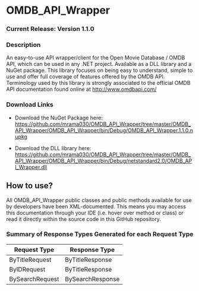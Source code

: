 # OMDB_API_Wrapper

### Current Release: Version 1.1.0

### Description
An easy-to-use API wrapper/client for the Open Movie Database / OMDB API, which can be used in any .NET project. Available as a DLL library and a NuGet package. This library focuses on being easy to understand, simple to use and offer full coverage of features offered by the OMDB API. Terminology used by this library is strongly associated to the official OMDB API documentation found online at http://www.omdbapi.com/

### Download Links
- Download the NuGet Package here: https://github.com/mrama030/OMDB_API_Wrapper/tree/master/OMDB_API_Wrapper/OMDB_API_Wrapper/bin/Debug/OMDB_API_Wrapper.1.1.0.nupkg

- Download the DLL library here: https://github.com/mrama030/OMDB_API_Wrapper/tree/master/OMDB_API_Wrapper/OMDB_API_Wrapper/bin/Debug/netstandard2.0/OMDB_API_Wrapper.dll

## How to use?
All OMDB_API_Wrapper public classes and public methods available for use by developers have been XML-documented. This means you may access this documentation through your IDE (i.e. hover over method or class) or read it directly within the source code in this GitHub repository.

### Summary of Response Types Generated for each Request Type 
| Request Type  | Response Type |
| ------------- | ------------- |
| ByTitleRequest  | ByTitleResponse  |
| ByIDRequest  | ByTitleResponse  |
| BySearchRequest  | BySearchResponse |
